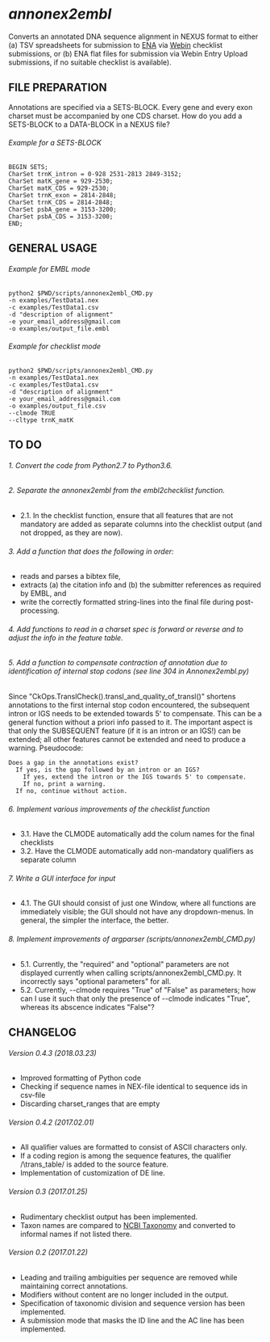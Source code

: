 *annonex2embl*
===================

Converts an annotated DNA sequence alignment in NEXUS format to either 
(a) TSV spreadsheets for submission to [ENA](http://www.ebi.ac.uk/ena) via [Webin](https://www.ebi.ac.uk/ena/submit/sra/#home) checklist submissions, or
(b) ENA flat files for submission via Webin Entry Upload submissions, if no suitable checklist is available).


FILE PREPARATION
----------------
Annotations are specified via a SETS-BLOCK. Every gene and every exon charset must be accompanied by one CDS charset.
How do you add a SETS-BLOCK to a DATA-BLOCK in a NEXUS file?

###### Example for a SETS-BLOCK
```
BEGIN SETS;
CharSet trnK_intron = 0-928 2531-2813 2849-3152;
CharSet matK_gene = 929-2530;
CharSet matK_CDS = 929-2530;
CharSet trnK_exon = 2814-2848;
CharSet trnK_CDS = 2814-2848;
CharSet psbA_gene = 3153-3200;
CharSet psbA_CDS = 3153-3200;
END;
```


GENERAL USAGE
-------------

###### Example for EMBL mode

```
python2 $PWD/scripts/annonex2embl_CMD.py
-n examples/TestData1.nex
-c examples/TestData1.csv
-d "description of alignment"
-e your_email_address@gmail.com
-o examples/output_file.embl
```

###### Example for checklist mode

```
python2 $PWD/scripts/annonex2embl_CMD.py
-n examples/TestData1.nex
-c examples/TestData1.csv
-d "description of alignment"
-e your_email_address@gmail.com
-o examples/output_file.csv
--clmode TRUE
--cltype trnK_matK
```


TO DO
-----

###### 1. Convert the code from Python2.7 to Python3.6.

###### 2. Separate the annonex2embl from the embl2checklist function.
* 2.1. In the checklist function, ensure that all features that are not mandatory are added as separate columns into the checklist output (and not dropped, as they are now).

###### 3. Add a function that does the following in order:
* reads and parses a bibtex file,
* extracts (a) the citation info and (b) the submitter references as required by EMBL, and 
* write the correctly formatted string-lines into the final file during post-processing.

###### 4. Add functions to read in a charset spec is forward or reverse and to adjust the info in the feature table.

###### 5. Add a function to compensate contraction of annotation due to identification of internal stop codons (see line 304 in Annonex2embl.py)
Since "CkOps.TranslCheck().transl_and_quality_of_transl()" shortens annotations to the first internal stop codon 
encountered, the subsequent intron or IGS needs to be extended towards 5' to compensate. This can be a general function without a priori info passed to it. The important aspect is that only the SUBSEQUENT feature (if it is an intron or an IGS!) can be extended; all other features cannot be extended and need to produce a warning.
Pseudocode:
```
Does a gap in the annotations exist?
  If yes, is the gap followed by an intron or an IGS?
    If yes, extend the intron or the IGS towards 5' to compensate.
    If no, print a warning.
  If no, continue without action.
```

###### 6. Implement various improvements of the checklist function
* 3.1. Have the CLMODE automatically add the colum names for the final checklists
* 3.2. Have the CLMODE automatically add non-mandatory qualifiers as separate column

###### 7. Write a GUI interface for input
* 4.1. The GUI should consist of just one Window, where all functions are immediately visible; the GUI should not have any dropdown-menus. In general, the simpler the interface, the better.

###### 8. Implement improvements of argparser (scripts/annonex2embl_CMD.py)
* 5.1. Currently, the "required" and "optional" parameters are not displayed currently when calling scripts/annonex2embl_CMD.py. It incorrectly says "optional parameters" for all.
* 5.2. Currently, --clmode requires "True" of "False" as parameters; how can I use it such that only the presence of --clmode indicates "True", whereas its abscence indicates "False"?


CHANGELOG
---------
###### Version 0.4.3 (2018.03.23)
* Improved formatting of Python code
* Checking if sequence names in NEX-file identical to sequence ids in csv-file
* Discarding charset_ranges that are empty
###### Version 0.4.2 (2017.02.01)
* All qualifier values are formatted to consist of ASCII characters only.
* If a coding region is among the sequence features, the qualifier /\trans_table/ is added to the source feature.
* Implementation of customization of DE line.
###### Version 0.3 (2017.01.25)
* Rudimentary checklist output has been implemented.
* Taxon names are compared to [NCBI Taxonomy](https://www.ncbi.nlm.nih.gov/taxonomy) and converted to informal names if not listed there.
###### Version 0.2 (2017.01.22)
* Leading and trailing ambiguities per sequence are removed while maintaining correct annotations.
* Modifiers without content are no longer included in the output.
* Specification of taxonomic division and sequence version has been implemented.
* A submission mode that masks the ID line and the AC line has been implemented.
